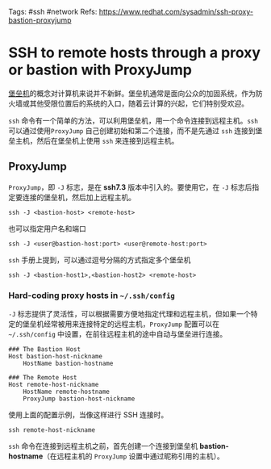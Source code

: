 Tags: #ssh #network
Refs: https://www.redhat.com/sysadmin/ssh-proxy-bastion-proxyjump

# SSH to remote hosts through a proxy or bastion with ProxyJump

[堡垒机](https://en.wikipedia.org/wiki/Bastion_host)的概念对计算机来说并不新鲜。堡垒机通常是面向公众的加固系统，作为防火墙或其他受限位置后的系统的入口，随着云计算的兴起，它们特别受欢迎。

`ssh` 命令有一个简单的方法，可以利用堡垒机，用一个命令连接到远程主机。`ssh` 可以通过使用`ProxyJump` 自己创建初始和第二个连接，而不是先通过 `ssh` 连接到堡垒主机，然后在堡垒机上使用 `ssh` 来连接到远程主机。

## ProxyJump
`ProxyJump`，即 `-J` 标志，是在 **ssh7.3** 版本中引入的。要使用它，在 `-J` 标志后指定要连接的堡垒机，然后加上远程主机。

```shell
ssh -J <bastion-host> <remote-host>
```

也可以指定用户名和端口

```shell
ssh -J <user@bastion-host:port> <user@remote-host:port>
```

`ssh` 手册上提到，可以通过逗号分隔的方式指定多个堡垒机

```shell
ssh -J <bastion-host1>,<bastion-host2> <remote-host>
```

### Hard-coding proxy hosts in `~/.ssh/config`

`-J` 标志提供了灵活性，可以根据需要方便地指定代理和远程主机，但如果一个特定的堡垒机经常被用来连接特定的远程主机，`ProxyJump` 配置可以在 `~/.ssh/config` 中设置，在前往远程主机的途中自动与堡垒进行连接。

```
### The Bastion Host
Host bastion-host-nickname
	HostName bastion-hostname
	
### The Remote Host
Host remote-host-nickname
	HostName remote-hostname
	ProxyJump bastion-host-nickname
```

使用上面的配置示例，当像这样进行 SSH 连接时。

```shell
ssh remote-host-nickname
```

`ssh` 命令在连接到远程主机之前，首先创建一个连接到堡垒机 **bastion-hostname**（在远程主机的 `ProxyJump` 设置中通过昵称引用的主机）。